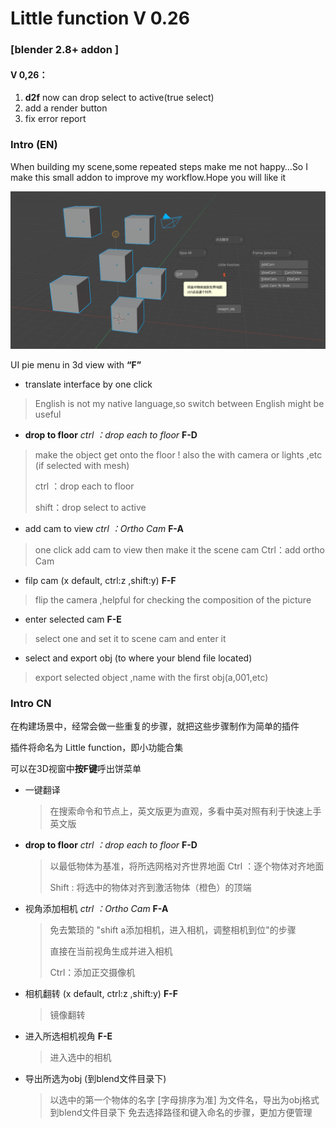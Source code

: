 # Little function V 0.26

### [blender 2.8+ addon ]

#### V 0,26：

1. **d2f** now can drop select to active(true select)
2. add a render button
3. fix error report

### Intro (EN)

When building my scene,some repeated steps make me not happy…So I make this small addon to improve my workflow.Hope you will like it

![image-20200703180939060](image/image-20200703180939060.png)



UI pie menu in 3d view with **“F”**

+ translate interface by one click

> English is not my native language,so switch between English might be useful

+ **drop to floor** *ctrl ：drop each to floor* **F-D**

> make the object get onto the floor ! also the with camera or lights ,etc (if selected with mesh)
>
> ctrl ：drop each to floor
>
> shift：drop select to active

+ add cam to view *ctrl ：Ortho Cam* **F-A**

> one click add cam to view
> then make it the scene cam
> Ctrl：add ortho Cam 

+ filp cam (x default, ctrl:z ,shift:y) **F-F**

> flip the camera ,helpful for checking the composition of the picture

+ enter selected cam **F-E**

> select one and set it to scene cam and enter it

+ select and export obj (to where your blend file located)

> export selected object ,name with the first obj(a,001,etc)



### Intro CN

在构建场景中，经常会做一些重复的步骤，就把这些步骤制作为简单的插件

插件将命名为 Little function，即小功能合集

可以在3D视窗中**按F键**呼出饼菜单

+ 一键翻译

    > 在搜索命令和节点上，英文版更为直观，多看中英对照有利于快速上手英文版

+ **drop to floor** *ctrl ：drop each to floor*  **F-D**

    > 以最低物体为基准，将所选网格对齐世界地面
    > Ctrl ：逐个物体对齐地面
    >
    > Shift : 将选中的物体对齐到激活物体（橙色）的顶端

+ 视角添加相机 *ctrl ：Ortho Cam*  **F-A**

    > 免去繁琐的 "shift a添加相机，进入相机，调整相机到位"的步骤
    >
    > 直接在当前视角生成并进入相机
    >
    > Ctrl：添加正交摄像机 

+ 相机翻转 (x default, ctrl:z ,shift:y) **F-F**

    > 镜像翻转

+ 进入所选相机视角 **F-E**

    > 进入选中的相机

+ 导出所选为obj (到blend文件目录下)

    > 以选中的第一个物体的名字 [字母排序为准] 为文件名，导出为obj格式到blend文件目录下
    > 免去选择路径和键入命名的步骤，更加方便管理